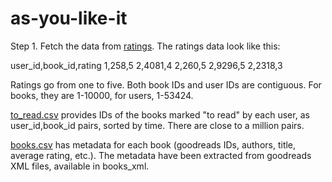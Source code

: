 # as-you-like-it
Step 1. Fetch the data from [ratings](https://github.com/zygmuntz/goodbooks-10k/blob/master/ratings.csv).
The ratings data look like this:

user_id,book_id,rating
1,258,5
2,4081,4
2,260,5
2,9296,5
2,2318,3

Ratings go from one to five. Both book IDs and user IDs are contiguous. For books, they are 1-10000, for users, 1-53424.

[to_read.csv](https://github.com/zygmuntz/goodbooks-10k/blob/master/to_read.csv) provides IDs of the books marked "to read" by each user, as user_id,book_id pairs, sorted by time. There are close to a million pairs.

[books.csv](https://github.com/zygmuntz/goodbooks-10k/blob/master/books.csv) has metadata for each book (goodreads IDs, authors, title, average rating, etc.). The metadata have been extracted from goodreads XML files, available in books_xml.
